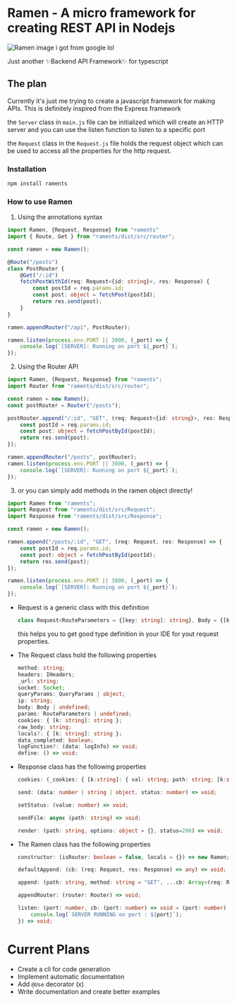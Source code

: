 # Ramen - A micro framework for creating REST API in Nodejs
![Ramen image i got from google lol](https://res.cloudinary.com/practicaldev/image/fetch/s--QGRMnu9Q--/c_limit%2Cf_auto%2Cfl_progressive%2Cq_auto%2Cw_880/https://dev-to-uploads.s3.amazonaws.com/uploads/articles/nfg8h1baize3kntwatl5.png)

Just another ✨Backend API Framework✨ for typescript
## The plan
Currently it's just me trying to create a javascript framework for making APIs. This is definitely inspired from the Express framework

the `Server` class in `main.js` file can be initialized which will create an HTTP server and you can use the listen function to listen to a specific port

the `Request` class in the `Request.js` file holds the request object which can be used to access all the properties for the http request.

### Installation
```bash
npm install raments
```

### How to use Ramen

1. Using the annotations syntax
```typescript
import Ramen, {Request, Response} from "raments"
import { Route, Get } from "raments/dist/src/router"; 

const ramen = new Ramen();

@Route("/posts")
class PostRouter {
    @Get("/:id")
    fetchPostWithId(req: Request<{id: string}>, res: Response) {
        const postId = req.params.id;
        const post: object = fetchPost(postId);
        return res.send(post);
    }
}

ramen.appendRouter("/api", PostRouter);

ramen.listen(process.env.PORT || 3000, (_port) => {
    console.log(`[SERVER]: Running on port ${_port}`);
});
```
2. Using the Router API
```typescript
import Ramen, {Request, Response} from "raments";
import Router from "raments/dist/src/router";

const ramen = new Ramen();
const postRouter = Router("/posts");

postRouter.append("/:id", "GET", (req: Request<{id: string}>, res: Response) => {
    const postId = req.params.id;
    const post: object = fetchPostById(postId);
    return res.send(post);
});

ramen.appendRouter("/posts", postRouter);
ramen.listen(process.env.PORT || 3000, (_port) => {
    console.log(`[SERVER]: Running on port ${_port}`);
});
```

3. or you can simply add methods in the ramen object directly!
```typescript
import Ramen from "raments";
import Request from "raments/dist/src/Request";
import Response from "raments/dist/src/Response";

const ramen = new Ramen();

ramen.append("/posts/:id", "GET", (req: Request, res: Response) => {
    const postId = req.params.id;
    const post: object = fetchPostById(postId);
    return res.send(post);
});

ramen.listen(process.env.PORT || 3000, (_port) => {
    console.log(`[SERVER]: Running on port ${_port}`);
});

```

* Request is a generic class with this definition
    ```typescript
    class Request<RouteParameters = {[key: string]: string}, Body = {[key: string]: string}, QueryParams = {[key: string]: string}>
    ```
    this helps you to get good type definition in your IDE for yout request properties. 

* The Request class hold the following properties
    ```typescript
    method: string;
    headers: IHeaders;
    _url: string;
    socket: Socket;
    queryParams: QueryParams | object;
    ip: string;
    body: Body | undefined;
    params: RouteParameters | undefined;
    cookies: { [k: string]: string };
    raw_body: string;
    locals?: { [k: string]: string };
    data_completed: boolean;
    logFunction?: (data: logInfo) => void;
    define: () => void;
    ```

* Response class has the following properties
    ```typescript
    cookies: (_cookies: { [k:string]: { val: string; path: string; [k:string]: string } }) => void;

    send: (data: number | string | object, status: number) => void;

    setStatus: (value: number) => void;

    sendFile: async (path: string) => void;

    render: (path: string, options: object = {}, status=200) => void;
    ```

* The Ramen class has the following properties
    ```typescript
    constructor: (isRouter: boolean = false, locals = {}) => new Ramen;

    defaultAppend: (cb: (req: Request, res: Response) => any) => void;

    append: (path: string, method: string = "GET", ...cb: Array<(req: Request, res: Response, next: Function) => any>) => void;

    appendRouter: (router: Router) => void;

    listen: (port: number, cb: (port: number) => void = (port: number) => {
        console.log(`SERVER RUNNING on port : ${port}`);
    }) => void;
    ```

# Current Plans

* Create a cli for code generation
* Implement automatic documentation
* Add `@Use` decorator (x)
* Write documentation and create better examples

